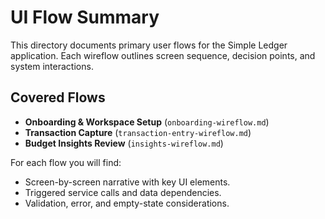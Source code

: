 # UI Flow Summary

This directory documents primary user flows for the Simple Ledger application.
Each wireflow outlines screen sequence, decision points, and system interactions.

## Covered Flows
- **Onboarding & Workspace Setup** (`onboarding-wireflow.md`)
- **Transaction Capture** (`transaction-entry-wireflow.md`)
- **Budget Insights Review** (`insights-wireflow.md`)

For each flow you will find:
- Screen-by-screen narrative with key UI elements.
- Triggered service calls and data dependencies.
- Validation, error, and empty-state considerations.
